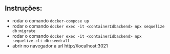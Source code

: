 ## Instruções:
- rodar o comando `docker-compose up`
- rodar o comando `docker exec -it <containerIdbackend> npx sequelize db:migrate`
- rodar o comando `docker exec -it <containerIdbackend> npx sequelize-cli db:seed:all`
- abrir no navegador a url http://localhost:3021